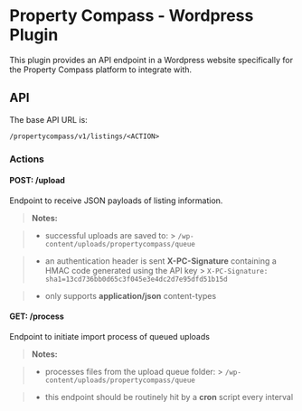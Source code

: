 Property Compass - Wordpress Plugin
===================


This plugin provides an API endpoint in a Wordpress website specifically for the Property Compass platform to integrate with.



## API

The base API URL is:

    /propertycompass/v1/listings/<ACTION>


### Actions


#### **POST**:  /upload

Endpoint to receive JSON payloads of listing information.

> **Notes:**

> - successful uploads are saved to:
	> `/wp-content/uploads/propertycompass/queue`
	
> - an authentication header is sent **X-PC-Signature** containing a HMAC code generated using the API  key
	> `X-PC-Signature: sha1=13cd736bb0d65c3f045e3e4dc2d7e95dfd51b15d`
	
> - only supports **application/json** content-types

#### **GET**:  /process

Endpoint to initiate import process of queued uploads

> **Notes:**

> - processes files from the upload queue folder:
	> `/wp-content/uploads/propertycompass/queue`
	
> - this endpoint should be routinely hit by a **cron** script every interval


